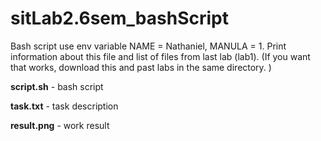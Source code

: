 # sitLab2.6sem_bashScript
Bash script use env variable NAME = Nathaniel, MANULA = 1. Print information about this file and list of files from last lab (lab1). (If you want that works, download this and past labs in the same directory. )


**script.sh** - bash script


**task.txt** - task description


**result.png** - work result
